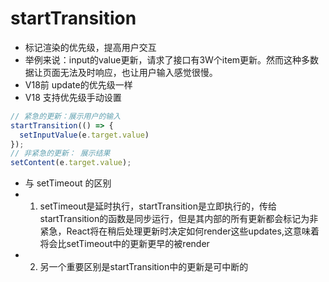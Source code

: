 # startTransition
- 标记渲染的优先级，提高用户交互
- 举例来说：input的value更新，请求了接口有3W个item更新。然而这种多数据让页面无法及时响应，也让用户输入感觉很慢。
- V18前 update的优先级一样
- V18 支持优先级手动设置

```js
// 紧急的更新：展示用户的输入
startTransition(() => {
  setInputValue(e.target.value)
});
// 非紧急的更新： 展示结果
setContent(e.target.value);
``` 
- 与 setTimeout 的区别
- 1. setTimeout是延时执行，startTransition是立即执行的，传给startTransition的函数是同步运行，但是其内部的所有更新都会标记为非紧急，React将在稍后处理更新时决定如何render这些updates,这意味着将会比setTimeout中的更新更早的被render
- 2. 另一个重要区别是startTransition中的更新是可中断的


